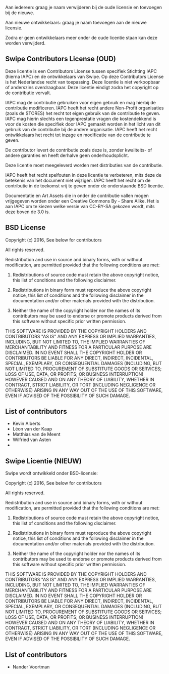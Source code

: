 Aan iedereen: graag je naam verwijderen bij de oude licensie en toevoegen bij de nieuwe.

Aan nieuwe ontwikkelaars: graag je naam toevoegen aan de nieuwe licensie.

Zodra er geen ontwikkelaars meer onder de oude licentie staan kan deze worden verwijderd.

Swipe Contributors License (OUD)
--------------------------
Deze licentie is een Contributors License tussen specifiek Stichting IAPC (hierna IAPC) en de ontwikkelaars van Swipe.
Op deze Contributors License is het Nederlandse recht van toepassing.
Deze licentie is niet verkoopbaar of anderszins overdraagbaar. Deze licentie eindigt zodra het copyright op de contributie vervalt.

IAPC mag de contributie gebruiken voor eigen gebruik en mag hierbij de contributie modificeren.
IAPC heeft het recht andere Non-Profit organisaties (zoals de STORES) het recht tot eigen gebruik van de contributie te geven.
IAPC mag hierin slechts een tegenprestatie vragen die kostendekkend is voor de kosten die specifiek door IAPC gemaakt worden in het licht van dit gebruik van de contributie bij de andere organisatie.
IAPC heeft het recht ontwikkelaars het recht tot inzage en modificatie van de contributie te geven.

De contributor levert de contributie zoals deze is, zonder kwaliteits- of andere garanties en heeft derhalve geen onderhoudsplicht.

Deze licentie moet meegeleverd worden met distributies van de contributie.

IAPC heeft het recht spelfouten in deze licentie te verbeteren, mits deze de betekenis van het document niet wijzigen.
IAPC heeft het recht om de contributie in de toekomst vrij te geven onder de onderstaande BSD licentie.

Documentatie en Art Assets die in onder de contributie vallen mogen vrijgegeven worden onder een Creative Commons By - Share Alike.
Het is aan IAPC om te kiezen welke versie van CC-BY-SA gekozen wordt, mits deze boven de 3.0 is.

BSD License
-----------
Copyright (c) 2016, See below for contributors

All rights reserved.

Redistribution and use in source and binary forms, with or without modification, are permitted provided that the following conditions are met:

1. Redistributions of source code must retain the above copyright notice, this list of conditions and the following disclaimer.

2. Redistributions in binary form must reproduce the above copyright notice, this list of conditions and the following disclaimer in the documentation and/or other materials provided with the distribution.

3. Neither the name of the copyright holder nor the names of its contributors may be used to endorse or promote products derived from this software without specific prior written permission.

THIS SOFTWARE IS PROVIDED BY THE COPYRIGHT HOLDERS AND CONTRIBUTORS "AS IS"
AND ANY EXPRESS OR IMPLIED WARRANTIES, INCLUDING, BUT NOT LIMITED TO, THE IMPLIED
WARRANTIES OF MERCHANTABILITY AND FITNESS FOR A PARTICULAR PURPOSE ARE DISCLAIMED.
IN NO EVENT SHALL THE COPYRIGHT HOLDER OR CONTRIBUTORS BE LIABLE FOR ANY DIRECT, 
INDIRECT, INCIDENTAL, SPECIAL, EXEMPLARY, OR CONSEQUENTIAL DAMAGES (INCLUDING, BUT 
NOT LIMITED TO, PROCUREMENT OF SUBSTITUTE GOODS OR SERVICES; LOSS OF USE, DATA, OR PROFITS;
OR BUSINESS INTERRUPTION) HOWEVER CAUSED AND ON ANY THEORY OF LIABILITY, WHETHER IN CONTRACT,
STRICT LIABILITY, OR TORT (INCLUDING NEGLIGENCE OR OTHERWISE) ARISING IN ANY WAY OUT OF THE USE
OF THIS SOFTWARE, EVEN IF ADVISED OF THE POSSIBILITY OF SUCH DAMAGE.

List of contributors
--------------------
- Kevin Alberts
- Léon van der Kaap
- Matthias van de Meent
- Wilfried van Asten
- 


Swipe Licentie (NIEUW)
----------------------
Swipe wordt ontwikkeld onder BSD-licensie:


Copyright (c) 2016, See below for contributors

All rights reserved.

Redistribution and use in source and binary forms, with or without modification, are permitted provided that the following conditions are met:

1. Redistributions of source code must retain the above copyright notice, this list of conditions and the following disclaimer.

2. Redistributions in binary form must reproduce the above copyright notice, this list of conditions and the following disclaimer in the documentation and/or other materials provided with the distribution.

3. Neither the name of the copyright holder nor the names of its contributors may be used to endorse or promote products derived from this software without specific prior written permission.

THIS SOFTWARE IS PROVIDED BY THE COPYRIGHT HOLDERS AND CONTRIBUTORS "AS IS"
AND ANY EXPRESS OR IMPLIED WARRANTIES, INCLUDING, BUT NOT LIMITED TO, THE IMPLIED
WARRANTIES OF MERCHANTABILITY AND FITNESS FOR A PARTICULAR PURPOSE ARE DISCLAIMED.
IN NO EVENT SHALL THE COPYRIGHT HOLDER OR CONTRIBUTORS BE LIABLE FOR ANY DIRECT, 
INDIRECT, INCIDENTAL, SPECIAL, EXEMPLARY, OR CONSEQUENTIAL DAMAGES (INCLUDING, BUT 
NOT LIMITED TO, PROCUREMENT OF SUBSTITUTE GOODS OR SERVICES; LOSS OF USE, DATA, OR PROFITS;
OR BUSINESS INTERRUPTION) HOWEVER CAUSED AND ON ANY THEORY OF LIABILITY, WHETHER IN CONTRACT,
STRICT LIABILITY, OR TORT (INCLUDING NEGLIGENCE OR OTHERWISE) ARISING IN ANY WAY OUT OF THE USE
OF THIS SOFTWARE, EVEN IF ADVISED OF THE POSSIBILITY OF SUCH DAMAGE.

List of contributors
--------------------
- Nander Voortman

